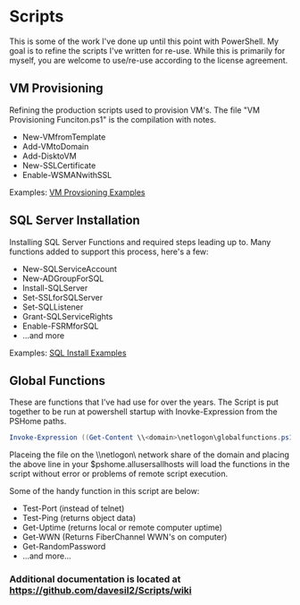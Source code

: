 # Scripts
This is some of the work I've done up until this point with PowerShell.  My goal is to refine the scripts I've written for re-use.  While this is primarily for myself, you are welcome to use/re-use according to the license agreement.

## VM Provisioning
Refining the production scripts used to provision VM's.  The file "VM Provisioning Funciton.ps1" is the compilation with notes.

* New-VMfromTemplate
* Add-VMtoDomain
* Add-DisktoVM
* New-SSLCertificate
* Enable-WSMANwithSSL

Examples: [VM Provsioning Examples](https://github.com/davesil2/Scripts/wiki/VM-Provisioning-Examples)

## SQL Server Installation
Installing SQL Server Functions and required steps leading up to.  Many functions added to support this process, here's a few:

* New-SQLServiceAccount
* New-ADGroupForSQL
* Install-SQLServer
* Set-SSLforSQLServer
* Set-SQLListener
* Grant-SQLServiceRights
* Enable-FSRMforSQL
* ...and more

Examples: [SQL Install Examples](https://github.com/davesil2/Scripts/wiki/SQL-Install-Examples)

## Global Functions
These are functions that I've had use for over the years.  The Script is put together to be run at powershell startup with Inovke-Expression from the PSHome paths.

```Powershell
Invoke-Expression ((Get-Content \\<domain>\netlogon\globalfunctions.ps1) -join [environment]::newline)
```

Placeing the file on the \\<domain>\netlogon\ network share of the domain and placing the above line in your $pshome.allusersallhosts will load the functions in the script without error or problems of remote script execution.

Some of the handy function in this script are below:

* Test-Port (instead of telnet)
* Test-Ping (returns object data)
* Get-Uptime (returns local or remote computer uptime)
* Get-WWN (Returns FiberChannel WWN's on computer)
* Get-RandomPassword
* ...and more...

### Additional documentation is located at https://github.com/davesil2/Scripts/wiki
